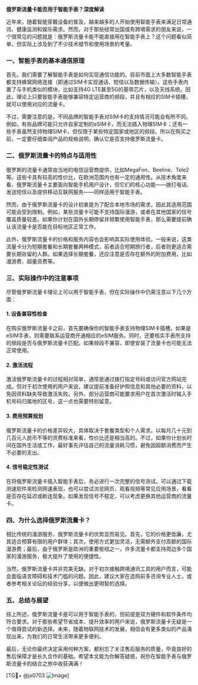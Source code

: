 **俄罗斯流量卡能否用于智能手表？深度解读**

近年来，随着智能穿戴设备的普及，越来越多的人开始使用智能手表来满足日常通讯、健康监测和娱乐需求。然而，对于那些经常出国或有跨境需求的朋友来说，一个很常见的问题就是：俄罗斯流量卡能不能直接用在智能手表上？这个问题看似简单，但实际上涉及到了不少技术细节和使用场景的考量。

### **一、智能手表的基本通信原理**
首先，我们需要了解智能手表是如何实现通信功能的。目前市面上大多数智能手表都支持蜂窝网络连接（即通过SIM卡实现通话、短信以及数据传输）。这些手表内置了与手机类似的模块，比如支持4G LTE甚至5G的基带芯片，以及天线系统。因此，理论上只要智能手表能够兼容特定运营商的频段，并且有相应的SIM卡插槽，就可以使用对应的流量卡。

不过，需要注意的是，不同品牌的智能手表对SIM卡的支持情况可能会有所不同。例如，有些品牌可能只允许自家定制的eSIM卡，而无法插入物理SIM卡；还有一些手表虽然支持物理SIM卡，但仅限于某些特定国家或地区的频段。所以在购买之前，一定要仔细查阅产品的规格说明，确认它是否支持俄罗斯流量卡。

### **二、俄罗斯流量卡的特点与适用性**
俄罗斯的流量卡通常由当地的电信运营商提供，比如MegaFon、Beeline、Tele2等。这些卡具有较高的性价比，在欧洲范围内也有一定的通用性。从技术角度来看，俄罗斯流量卡主要面向智能手机用户设计，但它们的核心功能——拨打电话、发送短信以及提供移动互联网服务——同样适用于智能手表。

然而，由于俄罗斯流量卡的设计初衷是为了配合本地市场的需求，因此其适用范围可能会受到限制。例如，某些流量卡可能不支持国际漫游，或者在其他国家的信号覆盖质量较差。如果你计划在国外长期停留并频繁使用智能手表，那么需要提前确认该流量卡是否能在目标地区正常工作。

此外，俄罗斯流量卡的价格和服务内容也会影响其实际使用体验。一般来说，这类流量卡分为短期套餐和长期套餐两种模式，前者适合短期旅行者，后者则更适合需要长期驻留的人群。如果选择长期套餐，还应注意是否存在额外的附加费用，比如漫游费、超量资费等。

### **三、实际操作中的注意事项**
尽管俄罗斯流量卡理论上可以用于智能手表，但在实际操作中仍需注意以下几个方面：

#### 1. **设备兼容性检查**
在购买俄罗斯流量卡之前，首先要确保你的智能手表支持物理SIM卡插槽。如果是eSIM手表，则需要联系运营商开通相应的eSIM服务。同时，还要核实手表所支持的频段是否与俄罗斯流量卡匹配。如果频段不兼容，即使安装了流量卡也可能无法正常使用。

#### 2. **激活流程**
激活俄罗斯流量卡的过程相对简单，通常是通过拨打指定号码或访问官方网站完成。但对于初次使用的用户来说，建议提前准备好护照信息和其他必要的资料，以免因资料缺失导致激活失败。另外，部分运营商可能要求用户在首次激活时输入手机号码归属地的区号，这一点也需要特别留意。

#### 3. **费用预算规划**
俄罗斯流量卡的价格差异较大，具体取决于套餐类型和个人需求。以每月几十元到几百元人民币不等的资费标准来看，性价比还是相当高的。不过，如果你计划长时间在国外生活或工作，最好事先评估自己的流量消耗习惯，避免因超额消费而产生不必要的支出。

#### 4. **信号稳定性测试**
在将俄罗斯流量卡插入智能手表后，务必进行一次完整的信号测试。可以通过下载测速软件来检测网速表现，也可以尝试浏览网页、观看视频等常见应用场景，看看是否存在延迟或断连现象。如果发现信号不稳定，可以考虑更换其他运营商的流量卡。

### **四、为什么选择俄罗斯流量卡？**
相比传统的漫游服务，俄罗斯流量卡的优势显而易见。首先，它的价格更低廉，尤其适合预算有限的用户群体；其次，使用方式更加灵活，无需额外支付高额的国际漫游费；最后，由于俄罗斯是欧洲的重要枢纽之一，许多流量卡都支持周边多个国家的漫游服务，极大提升了使用的便捷性。

当然，俄罗斯流量卡并非完美无缺。对于初次接触跨境通讯工具的用户而言，可能会面临语言障碍和技术门槛的问题。因此，建议大家在选购前多咨询专业人士，或者参考相关论坛的经验分享，以便做出更明智的选择。

### **五、总结与展望**
综上所述，俄罗斯流量卡是可以用于智能手表的，但前提是双方硬件和软件条件均符合要求。对于那些希望节省成本、提升效率的用户来说，俄罗斯流量卡无疑是一个值得尝试的新选择。未来，随着物联网技术的发展，相信会有更多类似的产品涌现出来，为我们的日常生活带来更多便利。

最后，无论你最终决定采用何种方案，都别忘了关注售后服务的质量，毕竟良好的售后保障才是长久合作的基础。希望本文能为你解答疑惑，祝你在智能手表与俄罗斯流量卡的结合之旅中收获满满！

[TG💪+ @jx0703 ![Image](https://github.com/user-attachments/assets/dbca1d08-cadb-493c-b0ec-ad6f7a83f270)]